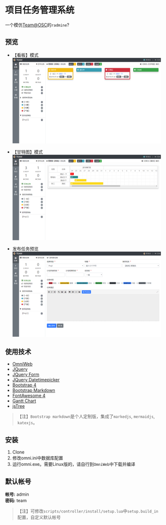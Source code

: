 # 项目任务管理系统

一个模仿[Team@OSC](https://team.oschina.net)的`radmine`?

## 预览

* 【看板】模式
![Tasks](/preview/preview.png)

* 【甘特图】模式
![Gantt](/preview/gantt.png)

* 发布任务预览
![Publish](/preview/publish.png)

## 使用技术

* [OmniWeb](https://gitee.com/love_linger/OmniWeb.git)
* [JQuery](https://jquery.com)
* [JQuery Form](http://plugins.jquery.com/form/)
* [JQuery Datetimepicker](https://github.com/xdan/datetimepicker)
* [Bootstrap 4](http://getbootstrap.com/)
* [Bootstrap Markdown](https://github.com/toopay/bootstrap-markdown)
* [FontAwesome 4](http://www.fontawesome.com.cn/)
* [Gantt Chart](https://github.com/982964399/jQuery-ganttView)
* [jsTree](https://www.jstree.com)

> 【注】`Bootstrap markdown`是个人定制版，集成了`markedjs`, `mermaidjs`, `katexjs`。

## 安装

1. Clone
2. 修改omni.ini中数据库配置
3. 运行omni.exe。需要Linux版的，请自行到`OmniWeb`中下载并编译

## 默认帐号

**帐号:** admin  
**密码:** team

>【注】可修改`scripts/controller/install/setup.lua`中`setup.build_in`配置，自定义默认帐号